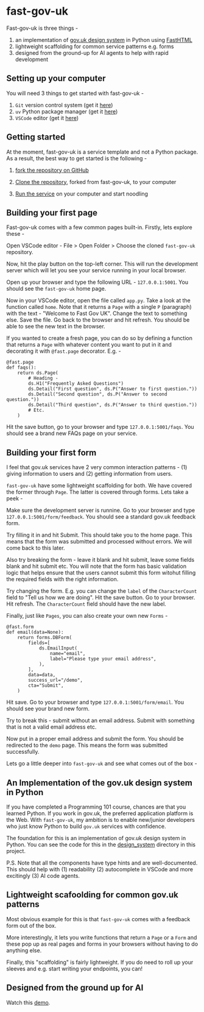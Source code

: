 # fast-gov-uk

Fast-gov-uk is three things -

1) an implementation of [gov.uk design system](https://design-system.service.gov.uk) in Python using [FastHTML](https://www.fastht.ml)
2) lightweight scaffolding for common service patterns e.g. forms
3) designed from the ground-up for AI agents to help with rapid development

## Setting up your computer

You will need 3 things to get started with fast-gov-uk -

1) `Git` version control system (get it [here](https://git-scm.com/downloads/mac))
2) `uv` Python package manager (get it [here](https://docs.astral.sh/uv/getting-started/installation/))
3) `VSCode` editor (get it [here](https://code.visualstudio.com/download))

## Getting started

At the moment, fast-gov-uk is a service template and not a Python package. As a result,
the best way to get started is the following -

1) [fork the repository on GitHub](https://docs.github.com/en/pull-requests/collaborating-with-pull-requests/working-with-forks/fork-a-repo)

2) [Clone the repository](https://docs.github.com/en/pull-requests/collaborating-with-pull-requests/working-with-forks/fork-a-repo#cloning-your-forked-repository), forked from fast-gov-uk, to your computer

3) [Run the service](#first-page) on your computer and start noodling

## Building your first page

Fast-gov-uk comes with a few common pages built-in. Firstly, lets explore these -

Open VSCode editor - File > Open Folder > Choose the cloned `fast-gov-uk` repository.

Now, hit the play button on the top-left corner. This will run the development server which
will let you see your service running in your local browser.

Open up your browser and type the following URL - `127.0.0.1:5001`. You should see the `fast-gov-uk`
home page.

Now in your VSCode editor, open the file called `app.py`. Take a look at the function called `home`. Note that it returns a `Page` with a single `P` (paragraph) with the text - "Welcome to Fast Gov UK". Change the text to something else. Save the file. Go back to the browser and hit refresh. You should be able to see the new text in the browser.

If you wanted to create a fresh page, you can do so by defining a function that returns a `Page` with whatever content you want to put in it and decorating it with `@fast.page` decorator. E.g. -

```
@fast.page
def faqs():
    return ds.Page(
        # Heading -
        ds.H1("Frequently Asked Questions")
        ds.Detail("First question", ds.P("Answer to first question."))
        ds.Detail("Second question", ds.P("Answer to second question."))
        ds.Detail("Third question", ds.P("Answer to third question."))
        # Etc.
    )
```

Hit the save button, go to your browser and type `127.0.0.1:5001/faqs`. You should see a brand
new FAQs page on your service.

## Building your first form

I feel that gov.uk services have 2 very common interaction patterns - (1) giving information to users and (2) getting information from users.

`fast-gov-uk` have some lightweight scaffolding for both. We have covered the former through `Page`. The latter is covered through forms. Lets take a peek -

Make sure the development server is runnine. Go to your browser and type `127.0.0.1:5001/form/feedback`. You should see a standard gov.uk feedback form.

Try filling it in and hit Submit. This should take you to the home page. This means that the form was submitted and processed without errors. We will come back to this later.

Also try breaking the form - leave it blank and hit submit, leave some fields blank and hit submit etc. You will note that the form has basic validation logic that helps ensure that the users cannot submit this form witohut filling the required fields with the right information.

Try changing the form. E.g. you can change the `label` of the `CharacterCount` field to "Tell us how we are doing". Hit the save button. Go to your browser. Hit refresh. The `CharacterCount` field should have the new label.

Finally, just like `Pages`, you can also create your own new `Forms` -

```
@fast.form
def email(data=None):
    return forms.DBForm(
        fields=[
            ds.EmailInput(
                name="email",
                label="Please type your email address",
            ),
        ],
        data=data,
        success_url="/demo",
        cta="Submit",
    )
```

Hit save. Go to your browser and type `127.0.0.1:5001/form/email`. You should see your brand new form.

Try to break this - submit without an email address. Submit with something that is not a valid email address etc.

Now put in a proper email address and submit the form. You should be redirected to the `demo` page. This means the form was submitted successfully.

Lets go a little deeper into `fast-gov-uk` and see what comes out of the box -

## An Implementation of the gov.uk design system in Python

If you have completed a Programming 101 course, chances are that you learned Python. If you work in gov.uk, the preferred application platform is the Web. With `fast-gov-uk`, my ambition is to enable new/junior developers who just know Python to build `gov.uk` services with confidence.

The foundation for this is an implementation of gov.uk design system in Python. You can see the code for this in the [design_system](https://github.com/alixedi/fast-gov-uk/tree/main/fast_gov_uk/design_system) directory in this project.

P.S. Note that all the components have type hints and are well-documented. This should help with (1) readability (2) autocomplete in VSCode and more excitingly (3) AI code agents.

## Lightweight scafoolding for common gov.uk patterns

Most obvious example for this is that `fast-gov-uk` comes with a feedback form out of the box.

More interestingly, it lets you write functions that return a `Page` or a `Form` and these pop up as real pages and forms in your browsers without having to do anything else.

Finally, this "scaffolding" is fairly lightweight. If you do need to roll up your sleeves and e.g. start writing your endpoints, you can!

## Designed from the ground up for AI

Watch this [demo](https://youtu.be/r6OBRBT7aBU).
